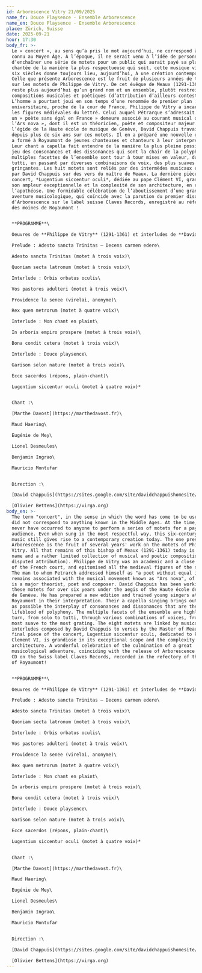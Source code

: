 ```yaml
---
id: Arborescence Vitry 21/09/2025
name_fr: Douce Playsence - Ensemble Arborescence
name_en: Douce Playsence - Ensemble Arborescence
place: Zürich, Suisse
date: 2025-09-21
hour: 17:30
body_fr: >-
  Le « concert », au sens qu’a pris le mot aujourd’hui, ne correspond à rien de
  connu au Moyen Âge. À l’époque, il ne serait venu à l’idée de personne
  d’enchaîner une série de motets pour un public qui aurait payé sa place. Même
  chantée de la manière la plus respectueuse qui soit, cette musique vieille de
  six siècles donne toujours lieu, aujourd’hui, à une création contemporaine.
  Celle que présente Arborescence est le fruit de plusieurs années de travail
  sur les motets de Philippe de Vitry. De cet évêque de Meaux (1291-1361), il ne
  reste plus aujourd’hui qu’un grand nom et un ensemble, plutôt restreint, de
  compositions musicales et poétiques (d’attribution d’ailleurs contestée).
  L’homme a pourtant joui en son temps d’une renommée de premier plan :
  universitaire, proche de la cour de France, Philippe de Vitry a incarné toutes
  les figures médiévales du lettré. Celui auquel Pétrarque s’adressait comme à
  un « poète sans égal en France » demeure associé au courant musical dit de «
  l’Ars nova », dont il est un théoricien, poète et compositeur majeur. Sous
  l’égide de la Haute école de musique de Genève, David Chappuis travaille
  depuis plus de six ans sur ces motets. Il en a préparé une nouvelle édition et
  a formé à Royaumont de jeunes chanteuses et chanteurs à leur interprétation.
  Leur chant a capella fait entendre de la manière la plus pleine possible le
  jeu des consonances et des dissonances qui sont la chair de la polyphonie. De
  multiples facettes de l’ensemble sont tour à tour mises en valeur, du solo au
  tutti, en passant par diverses combinaisons de voix, des plus suaves aux plus
  grinçantes. Les huit motets sont reliés par des intermèdes musicaux composés
  par David Chappuis sur des vers du maître de Meaux. La dernière pièce du
  concert, *Lugentium siccentur oculi*, dédiée au pape Clément VI, grandiose par
  son ampleur exceptionnelle et la complexité de son architecture, en constitue
  l’apothéose. Une formidable célébration de l’aboutissement d’une grande
  aventure musicologique, qui coïncide avec la parution du premier disque
  d’Arborescence sur le label suisse Claves Records, enregistré au réfectoire
  des moines de Royaumont ! 


  **PROGRAMME**\

  Oeuvres de **Philippe de Vitry** (1291-1361) et interludes de **David Chappuis** :*\

  Prelude : Adesto sancta Trinitas – Decens carmen edere\

  Adesto sancta Trinitas (motet à trois voix)\

  Quoniam secta latronum (motet à trois voix)\

  Interlude : Orbis orbatus oculis\

  Vos pastores adulteri (motet à trois voix)\

  Providence la senee (virelai, anonyme)\

  Rex quem metrorum (motet à quatre voix)\

  Interlude : Mon chant en plaint\

  In arboris empiro prospere (motet à trois voix)\

  Bona condit cetera (motet à trois voix)\

  Interlude : Douce playsence\

  Garison selon nature (motet à trois voix)\

  Ecce sacerdos (répons, plain-chant)\

  Lugentium siccentur oculi (motet à quatre voix)*


  Chant :\

  [Marthe Davost](https://marthedavost.fr)\

  Maud Haering\

  Eugénie de Mey\

  Lionel Desmeules\

  Benjamin Ingrao\

  Mauricio Montufar


  Direction :\

  [David Chappuis](https://sites.google.com/site/davidchappuishomesite/)\

  [Olivier Bettens](https://virga.org)
body_en: >-
  The term "concert", in the sense in which the word has come to be used today,
  did not correspond to anything known in the Middle Ages. At the time, it would
  never have occurred to anyone to perform a series of motets for a paying
  audience. Even when sung in the most respectful way, this six-century-old
  music still gives rise to a contemporary creation today. The one presented by
  Arborescence is the fruit of several years' work on the motets of Philippe de
  Vitry. All that remains of this bishop of Meaux (1291-1361) today is a great
  name and a rather limited collection of musical and poetic compositions (of
  disputed attribution). Philippe de Vitry was an academic and a close associate
  of the French court, and epitomised all the medieval figures of the scholar.
  The man to whom Petrarch addressed himself as "a poet without equal in France"
  remains associated with the musical movement known as "Ars nova", of which he
  is a major theorist, poet and composer. David Chappuis has been working on
  these motets for over six years under the aegis of the Haute école de musique
  de Genève. He has prepared a new edition and trained young singers at
  Royaumont in their interpretation. Their a capella singing brings out as fully
  as possible the interplay of consonances and dissonances that are the
  lifeblood of polyphony. The multiple facets of the ensemble are highlighted in
  turn, from solo to tutti, through various combinations of voices, from the
  most suave to the most grating. The eight motets are linked by musical
  interludes composed by David Chappuis to verses by the Master of Meaux. The
  final piece of the concert, Lugentium siccentur oculi, dedicated to Pope
  Clement VI, is grandiose in its exceptional scope and the complexity of its
  architecture. A wonderful celebration of the culmination of a great
  musicological adventure, coinciding with the release of Arborescence's first
  CD on the Swiss label Claves Records, recorded in the refectory of the monks
  of Royaumont! 


  **PROGRAMME**\

  Oeuvres de **Philippe de Vitry** (1291-1361) et interludes de **David Chappuis** :*\

  Prelude : Adesto sancta Trinitas – Decens carmen edere\

  Adesto sancta Trinitas (motet à trois voix)\

  Quoniam secta latronum (motet à trois voix)\

  Interlude : Orbis orbatus oculis\

  Vos pastores adulteri (motet à trois voix)\

  Providence la senee (virelai, anonyme)\

  Rex quem metrorum (motet à quatre voix)\

  Interlude : Mon chant en plaint\

  In arboris empiro prospere (motet à trois voix)\

  Bona condit cetera (motet à trois voix)\

  Interlude : Douce playsence\

  Garison selon nature (motet à trois voix)\

  Ecce sacerdos (répons, plain-chant)\

  Lugentium siccentur oculi (motet à quatre voix)*


  Chant :\

  [Marthe Davost](https://marthedavost.fr)\

  Maud Haering\

  Eugénie de Mey\

  Lionel Desmeules\

  Benjamin Ingrao\

  Mauricio Montufar


  Direction :\

  [David Chappuis](https://sites.google.com/site/davidchappuishomesite/)\

  [Olivier Bettens](https://virga.org)
---
```


